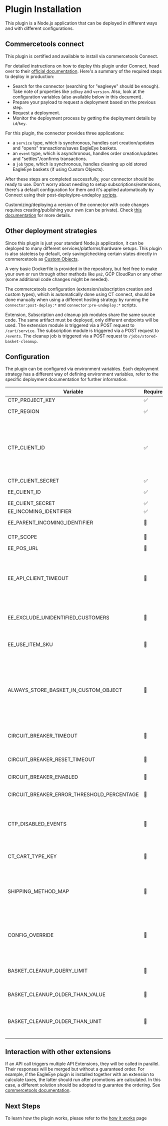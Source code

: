 # Plugin Installation

This plugin is a Node.js application that can be deployed in different ways and with different configurations.

## Commercetools connect

This plugin is certified and available to install via commercetools Connect.

For detailed instructions on how to deploy this plugin under Connect, head over to
their [official documentation](https://docs.commercetools.com/connect/getting-started#deploy-a-connector). Here's a
summary of the required steps to deploy in production:

- Search for the connector (searching for "eagleeye" should be enough). Take note of properties like `id`/`key`
  and `version`. Also, look at the configuration variables (also available below in this document).
- Prepare your payload to request a deployment based on the previous step.
- Request a deployment.
- Monitor the deployment process by getting the deployment details by `id`/`key`.

For this plugin, the connector provides three applications:

- a `service` type, which is synchronous, handles cart creation/updates and "opens" transactions/saves EagleEye baskets.
- an `event` type, which is asynchronous, handles order creation/updates and "settles"/confirms transactions.
- a `job` type, which is synchronous, handles cleaning up old stored EagleEye baskets (if using Custom Objects).

After these steps are completed successfully, your connector should be ready to use. Don't worry about needing to setup
subscriptions/extensions, there's a default configuration for them and it's applied automatically by Connect using their
post-deploy/pre-undeploy [scripts](https://docs.commercetools.com/connect/convert-existing-integration#adding-automation-scripts).

Customizing/deploying a version of the connector with code changes requires creating/publishing your own (can be
private). Check [this documentation](https://docs.commercetools.com/connect/development) for more details.

## Other deployment strategies

Since this plugin is just your standard Node.js application, it can be deployed to many different
services/platforms/hardware setups. This plugin is also stateless by default, only saving/checking certain states
directly in commercetools as [Custom Objects](https://docs.commercetools.com/api/projects/custom-objects).

A very basic Dockerfile is provided in the repository, but feel free to make your own or run through other methods
like `pm2`, GCP CloudRun or any other (some additional code changes might be needed).

The commercetools configuration (extension/subscription creation and custom types), which is automatically done using CT
connect, should be done manually when using a different hosting strategy by running the `connector:post-deploy:*`
and `connector:pre-undeploy:*` scripts.

Extension, Subscription and cleanup job modules share the same source code. The same artifact must be deployed, only different
endpoints will be used.
The extension module is triggered via a POST request to `/cart/service`.
The subscription module is triggered via a POST request to `/events`.
The cleanup job is triggered via a POST request to `/jobs/stored-basket-cleanup`.

## Configuration

The plugin can be configured via environment variables. Each deployment strategy has a different way of defining
environment variables, refer to the specific deployment documentation for further information.

| Variable                                   | Required | Default                             | Description                                                                                                                                                                                                                                                                                                                                                                                                            |
|--------------------------------------------|----------|-------------------------------------|------------------------------------------------------------------------------------------------------------------------------------------------------------------------------------------------------------------------------------------------------------------------------------------------------------------------------------------------------------------------------------------------------------------------|
| CTP_PROJECT_KEY                            | ✅        |                                     | The commercetools project key                                                                                                                                                                                                                                                                                                                                                                                          |
| CTP_REGION                                 | ✅        |                                     | The commercetools region. E.g.: europe-west1.gcp                                                                                                                                                                                                                                                                                                                                                                       |
| CTP_CLIENT_ID                              | ✅        |                                     | The commercetools client ID. The client should be created with the following scopes: manage_key_value_documents view_shipping_methods manage_types manage_subscriptions manage_extensions manage_orders view_connectors_deployments manage_connectors_deployments manage_connectors                                                                                                                                    | 
| CTP_CLIENT_SECRET                          | ✅        |                                     | The commercetools client secret                                                                                                                                                                                                                                                                                                                                                                                        |
| EE_CLIENT_ID                               | ✅        |                                     | The clientId supplied by Eagle Eye during onboarding.                                                                                                                                                                                                                                                                                                                                                                  |
| EE_CLIENT_SECRET                           | ✅        |                                     | The Eagle Eye secret                                                                                                                                                                                                                                                                                                                                                                                                   |
| EE_INCOMING_IDENTIFIER                     | ✅        |                                     | EagleEye Outlet Incoming Identifier                                                                                                                                                                                                                                                                                                                                                                                    |
| EE_PARENT_INCOMING_IDENTIFIER              | 🚫       |                                     | EagleEye Outlet's Parent unit Incoming Identifier                                                                                                                                                                                                                                                                                                                                                                      |
| CTP_SCOPE                                  | 🚫       |                                     | The commercetools client scope. The default value is empty                                                                                                                                                                                                                                                                                                                                                             |
| EE_POS_URL                                 | 🚫       | https://pos.sandbox.uk.eagleeye.com | The EagleEye POS API url                                                                                                                                                                                                                                                                                                                                                                                               |
| EE_API_CLIENT_TIMEOUT                      | 🚫       | 1800                                | EagleEye API Client timeout. This timeout can be used to avoid the CT API request to fail when the circuit breaker functionality is disabled. If the circuit breaker is enabled and CIRCUIT_BREAKER_TIMEOUT is lower than EE_API_CLIENT_TIMEOUT then the circuit breaker timeout will trigger first.                                                                                                                   |
| EE_EXCLUDE_UNIDENTIFIED_CUSTOMERS          | 🚫       | false                               | When set to true open offers will be requested only for identified customers (custom field `eagleeye-identityValue` is present).                                                                                                                                                                                                                                                                                       |
| EE_USE_ITEM_SKU                            | 🚫       | false                               | When set to true the wallet OPEN request maps the commercetools product sku to the EagleEye `sku` instead of using the `upc`.                                                                                                                                                                                                                                                                                          |
| ALWAYS_STORE_BASKET_IN_CUSTOM_OBJECT       | 🚫       | true                                | When set to true the EagleEye enriched basked is saved every time the plugin calls the EagleEye API. Saving the basket increases the CT Cart API response time, to improve performance this option can be set to false and the basket should be saved ideally when the CT cart is frozen by passing the custom field `eagleeye-action` = `SAVE_BASKET`. [More info](how-it-works.md#storing-eagle-eye-enriched-basket) |
| CIRCUIT_BREAKER_TIMEOUT                    | 🚫       | 1700                                | The time in milliseconds that action should be allowed to execute before timing out. Timeout can be disabled by setting this to `false`.                                                                                                                                                                                                                                                                               |
| CIRCUIT_BREAKER_RESET_TIMEOUT              | 🚫       | 30000                               | The time in milliseconds to wait before setting the breaker to `halfOpen` state, and trying the action again                                                                                                                                                                                                                                                                                                           |
| CIRCUIT_BREAKER_ENABLED                    | 🚫       | true                                | Whether the circuit breaker functionality is enabled                                                                                                                                                                                                                                                                                                                                                                   |
| CIRCUIT_BREAKER_ERROR_THRESHOLD_PERCENTAGE | 🚫       | 50                                  | The error percentage at which to open the circuit and start short-circuiting requests to fallback                                                                                                                                                                                                                                                                                                                      |
| CTP_DISABLED_EVENTS                        | 🚫       |                                     | Comma separated names of event processor to be disabled. Allowed values are: `OrderCreatedWithPaidState`, `OrderCreatedWithSettleAction`, `OrderPaymentStateChanged`, `OrderUpdatedWithSettleActionProcessor`                                                                                                                                                                                                          |
| CT_CART_TYPE_KEY                           | 🚫       | custom-cart-type                    | Allows to change the custom cart type key. Useful if there is already another custom cart type used in the commercetools project                                                                                                                                                                                                                                                                                       |
| SHIPPING_METHOD_MAP                        | 🚫       | `[]`                                | Stringified and escaped JSON array for mapping shipping methods to EE UPCs. Used to apply shipping discounts defined as product discounts in EagleEye. Example: `[{\"key\":\"my-shipping-method-key\",\"upc\":\"my-ee-upc\"}]`                                                                                                                                                                                         |
| CONFIG_OVERRIDE                            | 🚫       |                                     | Stringified and escaped JSON to override any amount of configuration properties. The provided object will be merged with your default configuration based on environment variables. Example: `{\"commercetools\": { \"region\": \"us-central1.gcp\"}}`                                                                                                                                                                 |
| BASKET_CLEANUP_QUERY_LIMIT                            | 🚫       | 100                                    | Number of custom objects to request per query when cleaning old custom objects. Numbers between 20 and 100 are recommended.                                                                                                                                                                 |
| BASKET_CLEANUP_OLDER_THAN_VALUE                            | 🚫       | 7                                    | Number for time reference to use when querying old custom objects. E.g.: `5`, for older than 5 days                                                                                                                                                                 |
| BASKET_CLEANUP_OLDER_THAN_UNIT                            | 🚫       | `"days"`                                    | Time unit for reference to use when querying old custom objects (follows moment.js spec). E.g.: `"days"` for older than 5 days. Follows the `moment.js` convention for units.                                                                                     |

## Interaction with other extensions

If an API call triggers multiple API Extensions, they will be called in parallel. Their responses will be merged but
without a guaranteed order. For example, if the EagleEye plugin is installed together with an extension to calculate
taxes, the latter should run after promotions are calculated. In this case, a different solution should be adopted to
guarantee the ordering.
See [commercetools documentation](https://docs.commercetools.com/api/projects/api-extensions#multiple-api-extensions-in-a-single-api-call). 

## Next Steps

To learn how the plugin works, please refer to the [how it works](how-it-works.md) page
